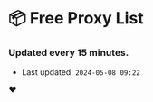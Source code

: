 # :package: Free Proxy List
### Updated every 15 minutes.

- Last updated: `2024-05-08 09:22`

:heart:
